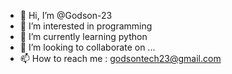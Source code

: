 - 👋 Hi, I’m @Godson-23
- 👀 I’m interested in programming 
- 🌱 I’m currently learning python 
- 💞️ I’m looking to collaborate on ...
- 📫 How to reach me : godsontech23@gmail.com

<!---
Godson-23/Godson-23 is a ✨ special ✨ repository because its `README.md` (this file) appears on your GitHub profile.
You can click the Preview link to take a look at your changes.
--->
